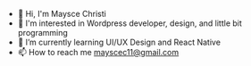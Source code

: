 
- 👋 Hi, I'm Maysce Christi
- 🤠 I'm interested in Wordpress developer, design, and little bit programming
- 🌱 I’m currently learning UI/UX Design and React Native
- 📫 How to reach me mayscec11@gmail.com

